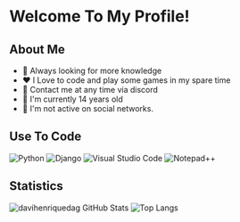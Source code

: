 # Welcome To My Profile!

## About Me

- 📑 Always looking for more knowledge
- ❤️ I Love to code and play some games in my spare time
- 📩 Contact me at any time via discord
- 🧢 I'm currently 14 years old
- 🚨 I'm not active on social networks.
 
## Use To Code

![Python](https://img.shields.io/badge/python-3670A0?style=for-the-badge&logo=python&logoColor=ffdd54)
![Django](https://img.shields.io/badge/django-%23092E20.svg?style=for-the-badge&logo=django&logoColor=white)
![Visual Studio Code](https://img.shields.io/badge/Visual%20Studio%20Code-0078d7.svg?style=for-the-badge&logo=visual-studio-code&logoColor=white)
![Notepad++](https://img.shields.io/badge/Notepad++-90E59A.svg?style=for-the-badge&logo=notepad%2b%2b&logoColor=black)

## Statistics

![davihenriquedag GitHub Stats](https://github-readme-stats.vercel.app/api?username=davihenriquedag&show_icons=true&theme=tokyonight)
![Top Langs](https://github-readme-stats.vercel.app/api/top-langs/?username=davihenriquedag&layout=compact&theme=tokyonight)
